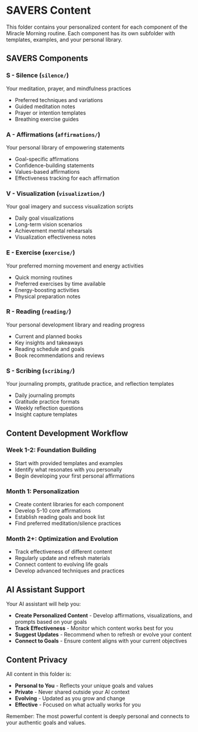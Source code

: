 # SAVERS Content

This folder contains your personalized content for each component of the Miracle Morning routine. Each component has its own subfolder with templates, examples, and your personal library.

## SAVERS Components

### S - Silence (`silence/`)
Your meditation, prayer, and mindfulness practices
- Preferred techniques and variations
- Guided meditation notes
- Prayer or intention templates
- Breathing exercise guides

### A - Affirmations (`affirmations/`)
Your personal library of empowering statements
- Goal-specific affirmations
- Confidence-building statements
- Values-based affirmations
- Effectiveness tracking for each affirmation

### V - Visualization (`visualization/`)
Your goal imagery and success visualization scripts
- Daily goal visualizations
- Long-term vision scenarios
- Achievement mental rehearsals
- Visualization effectiveness notes

### E - Exercise (`exercise/`)
Your preferred morning movement and energy activities
- Quick morning routines
- Preferred exercises by time available
- Energy-boosting activities
- Physical preparation notes

### R - Reading (`reading/`)
Your personal development library and reading progress
- Current and planned books
- Key insights and takeaways
- Reading schedule and goals
- Book recommendations and reviews

### S - Scribing (`scribing/`)
Your journaling prompts, gratitude practice, and reflection templates
- Daily journaling prompts
- Gratitude practice formats
- Weekly reflection questions
- Insight capture templates

## Content Development Workflow

### Week 1-2: Foundation Building
- Start with provided templates and examples
- Identify what resonates with you personally
- Begin developing your first personal affirmations

### Month 1: Personalization
- Create content libraries for each component
- Develop 5-10 core affirmations
- Establish reading goals and book list
- Find preferred meditation/silence practices

### Month 2+: Optimization and Evolution
- Track effectiveness of different content
- Regularly update and refresh materials
- Connect content to evolving life goals
- Develop advanced techniques and practices

## AI Assistant Support

Your AI assistant will help you:
- **Create Personalized Content** - Develop affirmations, visualizations, and prompts based on your goals
- **Track Effectiveness** - Monitor which content works best for you
- **Suggest Updates** - Recommend when to refresh or evolve your content
- **Connect to Goals** - Ensure content aligns with your current objectives

## Content Privacy

All content in this folder is:
- **Personal to You** - Reflects your unique goals and values
- **Private** - Never shared outside your AI context
- **Evolving** - Updated as you grow and change
- **Effective** - Focused on what actually works for you

Remember: The most powerful content is deeply personal and connects to your authentic goals and values.